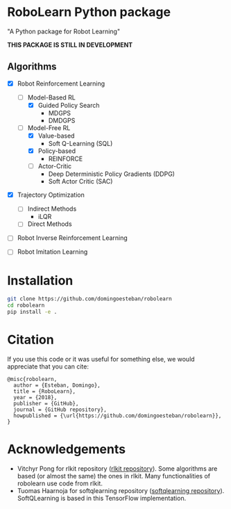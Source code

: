 # RoboLearn Python package

"A Python package for Robot Learning"

**THIS PACKAGE IS STILL IN DEVELOPMENT**

## Algorithms
- [x] Robot Reinforcement Learning
    - [ ] Model-Based RL
        - [x] Guided Policy Search
            - MDGPS
            - DMDGPS
    - [ ] Model-Free RL
        - [x] Value-based
            - Soft Q-Learning (SQL)
        - [x] Policy-based
            - REINFORCE
        - [ ] Actor-Critic
            - Deep Deterministic Policy Gradients (DDPG)
            - Soft Actor Critic (SAC)

- [x] Trajectory Optimization
    - [ ] Indirect Methods
        - iLQR
    - [ ] Direct Methods

- [ ] Robot Inverse Reinforcement Learning

- [ ] Robot Imitation Learning

# Installation

```bash
git clone https://github.com/domingoesteban/robolearn
cd robolearn
pip install -e .
```

# Citation
If you use this code or it was useful for something else,
we would appreciate that you can cite:

    @misc{robolearn,
      author = {Esteban, Domingo},
      title = {RoboLearn},
      year = {2018},
      publisher = {GitHub},
      journal = {GitHub repository},
      howpublished = {\url{https://github.com/domingoesteban/robolearn}},
    }

# Acknowledgements
- Vitchyr Pong for rlkit repository ([rlkit repository](https://github.com/vitchyr/rlkit)). Some algorithms are based (or almost the same) the ones in rlkit. Many functionalities of robolearn use code from rlkit.
- Tuomas Haarnoja for softqlearning repository ([softqlearning repository](https://github.com/haarnoja/softqlearning)). SoftQLearning is based in this TensorFlow implementation.

